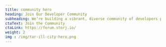 ```yaml
---
title: community hero
heading: Join Our Developer Community
subheading: We’re building a vibrant, diverse community of developers passionate about open-source software, security, and decentralization. Chat with other developers and share your expertise, opinions, knowledge, and most importantly, you.
ctaText: Join the Community
ctaLink: https://forum.storj.io/
weight: 2
img : /img/tar-ill-city-hero.png
---
```

